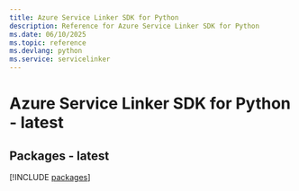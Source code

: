 ```yaml
---
title: Azure Service Linker SDK for Python
description: Reference for Azure Service Linker SDK for Python
ms.date: 06/10/2025
ms.topic: reference
ms.devlang: python
ms.service: servicelinker
---
```

# Azure Service Linker SDK for Python - latest
## Packages - latest
[!INCLUDE [packages](service-linker-index.md)]